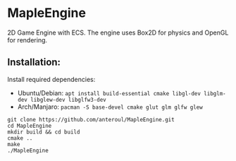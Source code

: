 # MapleEngine
2D Game Engine with ECS. The engine uses Box2D for physics and OpenGL for rendering.

## Installation:
Install required dependencies:
- Ubuntu/Debian: `apt install build-essential cmake libgl-dev libglm-dev libglew-dev libglfw3-dev`
- Arch/Manjaro: `pacman -S base-devel cmake glut glm glfw glew`

```
git clone https://github.com/anteroul/MapleEngine.git
cd MapleEngine
mkdir build && cd build
cmake ..
make
./MapleEngine
```

